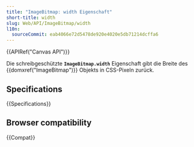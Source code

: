 ```yaml
---
title: "ImageBitmap: width Eigenschaft"
short-title: width
slug: Web/API/ImageBitmap/width
l10n:
  sourceCommit: eab4066e72d5478de920e4020e5db71214dcffa6
---
```


{{APIRef("Canvas API")}}

Die schreibgeschützte **`ImageBitmap.width`** Eigenschaft gibt die Breite des {{domxref("ImageBitmap")}} Objekts in CSS-Pixeln zurück.

## Specifications

{{Specifications}}

## Browser compatibility

{{Compat}}
